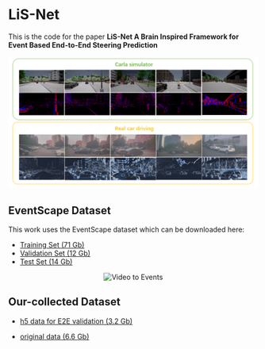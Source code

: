 

# LiS-Net

This is the code for the paper **LiS-Net A Brain Inspired Framework for Event Based End-to-End Steering Prediction**

![Dataset distribution](dataset.PNG)
## EventScape Dataset

This work uses the EventScape dataset which can be downloaded here:

* [Training Set (71 Gb)](http://rpg.ifi.uzh.ch/data/RAM_Net/dataset/Town01-03_train.zip)
* [Validation Set (12 Gb)](http://rpg.ifi.uzh.ch/data/RAM_Net/dataset/Town05_val.zip)
* [Test Set (14 Gb)](http://rpg.ifi.uzh.ch/data/RAM_Net/dataset/Town05_test.zip)


<p align="center">
    <img src="doc/event_scape_s01_preview_w.gif" alt="Video to Events" width="800"/>
</p>

## Our-collected Dataset
* [h5 data for E2E validation (3.2 Gb)](https://drive.google.com/drive/folders/1P3GckCajeyxhczSDOWTOwnyCqb9MURMA?usp=drive_link)

* [original data (6.6 Gb)](https://drive.google.com/drive/folders/1vWsLN6WxOup-huPDRvMFoNlq52HmUHRA?usp=drive_link)
